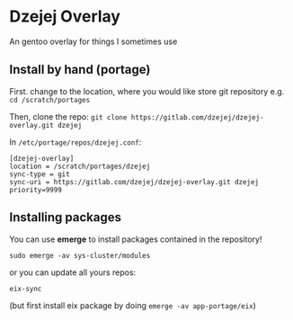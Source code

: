 # Dzejej Overlay

An gentoo overlay for things I sometimes use

## Install by hand (portage)

First. change to the location, where you would like store git repository e.g.
`cd /scratch/portages`

Then, clone the repo:
`git clone https://gitlab.com/dzejej/dzejej-overlay.git dzejej`

In `/etc/portage/repos/dzejej.conf`:

```
[dzejej-overlay]
location = /scratch/portages/dzejej
sync-type = git
sync-uri = https://gitlab.com/dzejej/dzejej-overlay.git dzejej
priority=9999
```

## Installing packages

You can use __emerge__ to install packages contained in the repository!

```
sudo emerge -av sys-cluster/modules
```

or you can update all yours repos:
```
eix-sync
```
(but first install eix package by doing `emerge -av app-portage/eix`)
